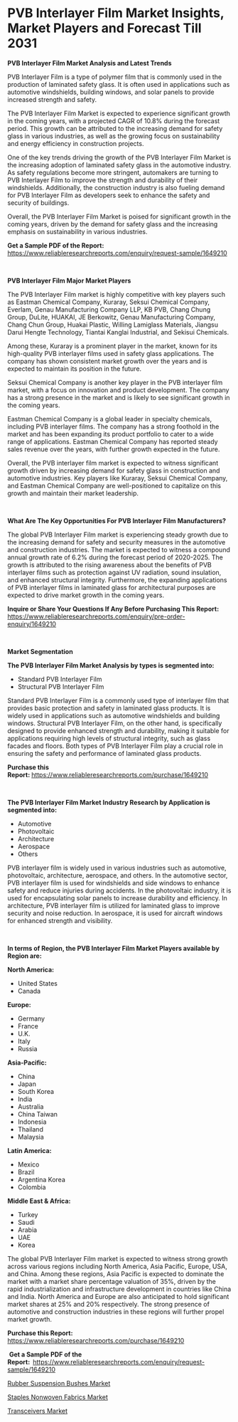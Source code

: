 <p><h1>PVB Interlayer Film Market Insights, Market Players and Forecast Till 2031</h1></p><p><strong>PVB Interlayer Film Market Analysis and Latest Trends</strong></p>
<p><p>PVB Interlayer Film is a type of polymer film that is commonly used in the production of laminated safety glass. It is often used in applications such as automotive windshields, building windows, and solar panels to provide increased strength and safety. </p><p>The PVB Interlayer Film Market is expected to experience significant growth in the coming years, with a projected CAGR of 10.8% during the forecast period. This growth can be attributed to the increasing demand for safety glass in various industries, as well as the growing focus on sustainability and energy efficiency in construction projects. </p><p>One of the key trends driving the growth of the PVB Interlayer Film Market is the increasing adoption of laminated safety glass in the automotive industry. As safety regulations become more stringent, automakers are turning to PVB Interlayer Film to improve the strength and durability of their windshields. Additionally, the construction industry is also fueling demand for PVB Interlayer Film as developers seek to enhance the safety and security of buildings.</p><p>Overall, the PVB Interlayer Film Market is poised for significant growth in the coming years, driven by the demand for safety glass and the increasing emphasis on sustainability in various industries.</p></p>
<p><strong>Get a Sample PDF of the Report:&nbsp;</strong> <a href="https://www.reliableresearchreports.com/enquiry/request-sample/1649210">https://www.reliableresearchreports.com/enquiry/request-sample/1649210</a></p>
<p>&nbsp;</p>
<p><strong>PVB Interlayer Film Major Market Players</strong></p>
<p><p>The PVB Interlayer Film market is highly competitive with key players such as Eastman Chemical Company, Kuraray, Seksui Chemical Company, Everlam, Genau Manufacturing Company LLP, KB PVB, Chang Chung Group, DuLite, HUAKAI, JE Berkowitz, Genau Manufacturing Company, Chang Chun Group, Huakai Plastic, Willing Lamiglass Materials, Jiangsu Darui Hengte Technology, Tiantai Kanglai Industrial, and Sekisui Chemicals.</p><p>Among these, Kuraray is a prominent player in the market, known for its high-quality PVB interlayer films used in safety glass applications. The company has shown consistent market growth over the years and is expected to maintain its position in the future.</p><p>Seksui Chemical Company is another key player in the PVB interlayer film market, with a focus on innovation and product development. The company has a strong presence in the market and is likely to see significant growth in the coming years.</p><p>Eastman Chemical Company is a global leader in specialty chemicals, including PVB interlayer films. The company has a strong foothold in the market and has been expanding its product portfolio to cater to a wide range of applications. Eastman Chemical Company has reported steady sales revenue over the years, with further growth expected in the future.</p><p>Overall, the PVB interlayer film market is expected to witness significant growth driven by increasing demand for safety glass in construction and automotive industries. Key players like Kuraray, Seksui Chemical Company, and Eastman Chemical Company are well-positioned to capitalize on this growth and maintain their market leadership.</p></p>
<p>&nbsp;</p>
<p><strong>What Are The Key Opportunities For PVB Interlayer Film Manufacturers?</strong></p>
<p><p>The global PVB Interlayer Film market is experiencing steady growth due to the increasing demand for safety and security measures in the automotive and construction industries. The market is expected to witness a compound annual growth rate of 6.2% during the forecast period of 2020-2025. The growth is attributed to the rising awareness about the benefits of PVB interlayer films such as protection against UV radiation, sound insulation, and enhanced structural integrity. Furthermore, the expanding applications of PVB interlayer films in laminated glass for architectural purposes are expected to drive market growth in the coming years.</p></p>
<p><strong>Inquire or Share Your Questions If Any Before Purchasing This Report:</strong> <a href="https://www.reliableresearchreports.com/enquiry/pre-order-enquiry/1649210">https://www.reliableresearchreports.com/enquiry/pre-order-enquiry/1649210</a></p>
<p>&nbsp;</p>
<p><strong>Market Segmentation</strong></p>
<p><strong>The PVB Interlayer Film Market Analysis by types is segmented into:</strong></p>
<p><ul><li>Standard PVB Interlayer Film</li><li>Structural PVB Interlayer Film</li></ul></p>
<p><p>Standard PVB Interlayer Film is a commonly used type of interlayer film that provides basic protection and safety in laminated glass products. It is widely used in applications such as automotive windshields and building windows. Structural PVB Interlayer Film, on the other hand, is specifically designed to provide enhanced strength and durability, making it suitable for applications requiring high levels of structural integrity, such as glass facades and floors. Both types of PVB Interlayer Film play a crucial role in ensuring the safety and performance of laminated glass products.</p></p>
<p><strong>Purchase this Report:&nbsp;</strong><a href="https://www.reliableresearchreports.com/purchase/1649210">https://www.reliableresearchreports.com/purchase/1649210</a></p>
<p>&nbsp;</p>
<p><strong>The PVB Interlayer Film Market Industry Research by Application is segmented into:</strong></p>
<p><ul><li>Automotive</li><li>Photovoltaic</li><li>Architecture</li><li>Aerospace</li><li>Others</li></ul></p>
<p><p>PVB interlayer film is widely used in various industries such as automotive, photovoltaic, architecture, aerospace, and others. In the automotive sector, PVB interlayer film is used for windshields and side windows to enhance safety and reduce injuries during accidents. In the photovoltaic industry, it is used for encapsulating solar panels to increase durability and efficiency. In architecture, PVB interlayer film is utilized for laminated glass to improve security and noise reduction. In aerospace, it is used for aircraft windows for enhanced strength and visibility.</p></p>
<p>&nbsp;</p>
<p><strong>In terms of Region, the PVB Interlayer Film Market Players available by Region are:</strong></p>
<p>
    <p> <strong> North America: </strong>
        <ul>
            <li>United States</li>
            <li>Canada</li>
        </ul>
        </p> 
    <p> <strong> Europe: </strong>
        <ul>
            <li>Germany</li>
            <li>France</li>
            <li>U.K.</li>
            <li>Italy</li>
            <li>Russia</li>
        </ul>
        </p> 
    <p> <strong> Asia-Pacific: </strong>
        <ul>
            <li>China</li>
            <li>Japan</li>
            <li>South Korea</li>
            <li>India</li>
            <li>Australia</li>
            <li>China Taiwan</li>
            <li>Indonesia</li>
            <li>Thailand</li>
            <li>Malaysia</li>
        </ul>
        </p> 
    <p> <strong> Latin America: </strong>
        <ul>
            <li>Mexico</li>
            <li>Brazil</li>
            <li>Argentina Korea</li>
            <li>Colombia</li>
        </ul>
        </p> 
    <p> <strong> Middle East & Africa: </strong>
        <ul>
            <li>Turkey</li>
            <li>Saudi</li>
            <li>Arabia</li>
            <li>UAE</li>
            <li>Korea</li>
        </ul>
    </p>
    </p>
<p><p>The global PVB Interlayer Film market is expected to witness strong growth across various regions including North America, Asia Pacific, Europe, USA, and China. Among these regions, Asia Pacific is expected to dominate the market with a market share percentage valuation of 35%, driven by the rapid industrialization and infrastructure development in countries like China and India. North America and Europe are also anticipated to hold significant market shares at 25% and 20% respectively. The strong presence of automotive and construction industries in these regions will further propel market growth.</p></p>
<p><strong>Purchase this Report: </strong><a href="https://www.reliableresearchreports.com/purchase/1649210">https://www.reliableresearchreports.com/purchase/1649210</a></p>
<p>&nbsp;<strong>Get a Sample PDF of the Report:&nbsp;&nbsp;</strong><a href="https://www.reliableresearchreports.com/enquiry/request-sample/1649210">https://www.reliableresearchreports.com/enquiry/request-sample/1649210</a></p>
<p><strong></strong></p>
<p><p><a href="https://view.publitas.com/reportprime-1/rubber-suspension-bushes-market-size-market-share-and-global-market-analysis-report-2023-2030/">Rubber Suspension Bushes Market</a></p><p><a href="https://view.publitas.com/reportprime-1/staples-nonwoven-fabrics-market-centers-on-aspects-such-as-market-growth-market-share-market-opportunity-and-projected-forecasts-spanning-from-2023-to-2030/">Staples Nonwoven Fabrics Market</a></p><p><a href="https://view.publitas.com/reportprime-1/transceivers-market-size-growth-outlook-from-2023-to-2030-projecting-at-markets-trends-analysis-by-application-regional-outlook-and-revenue/">Transceivers Market</a></p></p>